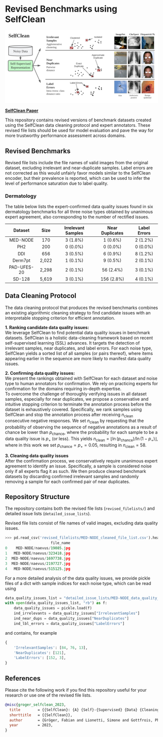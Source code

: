 # Revised Benchmarks using SelfClean

<p align="center">
  <img src="assets/SelfClean_Teaser.svg">
</p>

[**SelfClean Paper**](https://arxiv.org/abs/2305.17048) 

This repository contains revised versions of benchmark datasets created using the SelfClean data cleaning protocol and expert annotators.
These revised file lists should be used for model evaluation and pave the way for more trustworthy performance assessment across domains.

## Revised Benchmarks

Revised file lists include the file names of valid images from the original dataset, excluding irrelevant and near-duplicate samples.
Label errors are not corrected as this would unfairly favor models similar to the SelfClean encoder, but their prevalence is reported, which can be used to infer the level of performance saturation due to label quality.

### Dermatology

The table below lists the expert-confirmed data quality issues found in six dermatology benchmarks for all three noise types obtained by unanimous expert agreement, also corresponding to the number of rectified issues.

| Dataset | Size  | Irrelevant Samples | Near Duplicates | Label Errors |
| :---: | :---: | :---: | :---: | :---: | 
| MED-NODE | 170  | 3 (1.8%) | 1 (0.6%) | 2 (1.2%) |
| PH2 | 200 | 0 (0.0%) | 0 (0.0%) | 0 (0.0%) |
| DDI | 656 | 3 (0.5%) | 6 (0.9%) | 8 (1.2%) |
| Derm7pt | 2,022 | 1 (0.1%) | 9 (0.5%) | 2 (0.1%) |
| PAD-UFES-20 | 2,298 | 2 (0.1%) | 56 (2.4%) | 3 (0.1%) |
| SD-128 | 5,619 | 3 (0.1%) | 156 (2.8%) | 4 (0.1%) |

## Data Cleaning Protocol

The data cleaning protocol that produces the revised benchmarks combines an existing algorithmic cleaning strategy to find candidate issues with an interpretable stopping criterion for efficient annotation.

**1. Ranking candidate data quality issues:**  
We leverage SelfClean to find potential data quality issues in benchmark datasets. 
SelfClean is a holistic data-cleaning framework based on recent self-supervised learning (SSL) advances.
It targets the detection of irrelevant samples, near duplicates, and label errors.
For each noise type, SelfClean yields a sorted list of all samples (or pairs thereof), where items appearing earlier in the sequence are more likely to manifest data quality issues.

**2. Confirming data quality issues:**   
We present the rankings obtained with SelfClean for each dataset and noise type to human annotators for confirmation.
We rely on practicing experts for confirmation for the domains requiring in-depth expertise.   
To overcome the challenge of thoroughly verifying issues in all dataset samples, especially for near duplicates, we propose a conservative and intuitive stopping criterion to terminate the annotation process before the dataset is exhaustively covered.
Specifically, we rank samples using SelfClean and stop the annotation process after receiving $n_{\text{clean}}$ consecutive negative responses.
We set $n_{\text{clean}}$ by requesting that the probability of observing the sequence of negative annotations as a result of chance be lower than $p_\text{chance}$, where the probability for each sample to be a data quality issue is $p_+$ (or less).
This yields $n_{\text{clean}} = \lfloor \ln(p_\text{chance})/\ln(1 - p_+) \rfloor$, where in this work we set $p_\text{chance} = p_+ = 0.05$, resulting in $n_{\text{clean}} = 58$.

**3. Cleaning data quality issues**  
After the confirmation process, we conservatively require unanimous expert agreement to identify an issue. 
Specifically, a sample is considered noise only if all experts flag it as such. 
We then produce cleaned benchmark datasets by discarding confirmed irrelevant samples and randomly removing a sample for each confirmed pair of near duplicates.

## Repository Structure

The repository contains both the revised file lists (`revised_filelists/`) and detailed issue lists (`detailed_issue_lists`).

Revised file lists consist of file names of valid images, excluding data quality issues.

```python
>>> pd.read_csv('revised_filelists/MED-NODE_cleaned_file_list.csv').head()
                     file_name
0    MED-NODE/naevus/19085.jpg
1   MED-NODE/naevus/323418.jpg
2  MED-NODE/naevus/1697738.jpg
3  MED-NODE/naevus/2197727.jpg
4   MED-NODE/naevus/515125.jpg
```

For a more detailed analysis of the data quality issues, we provide pickle files of a dict with sample indices for each noise type, which can be read using

```python
data_quality_issues_list = "detailed_issue_lists/MED-NODE_data_quality_issues.pickle"
with open(data_quality_issues_list, "rb") as f:
    data_quality_issues = pickle.load(f)
    ind_irrelevants = data_quality_issues["IrrelevantSamples"]
    ind_near_dups = data_quality_issues["NearDuplicates"]
    ind_lbl_errors = data_quality_issues["LabelErrors"]
```

and contains, for example

```python
{
	'IrrelevantSamples': [84, 76, 13], 
	'NearDuplicates': [121], 
	'LabelErrors': [152, 3],
}
```

## References

Please cite the following work if you find this repository useful for your research or use one of the revised file lists.

```bib
@misc{groger_selfclean_2023,
  title        = {{SelfClean}: {A} {Self}-{Supervised} {Data} {Cleaning} {Strategy}},
  shorttitle   = {{SelfClean}},
  author       = {Gröger, Fabian and Lionetti, Simone and Gottfrois, Philippe and Gonzalez-Jimenez, Alvaro and Amruthalingam, Ludovic and Consortium, Labelling and Groh, Matthew and Navarini, Alexander A. and Pouly, Marc},
  year         = 2023,
}
```